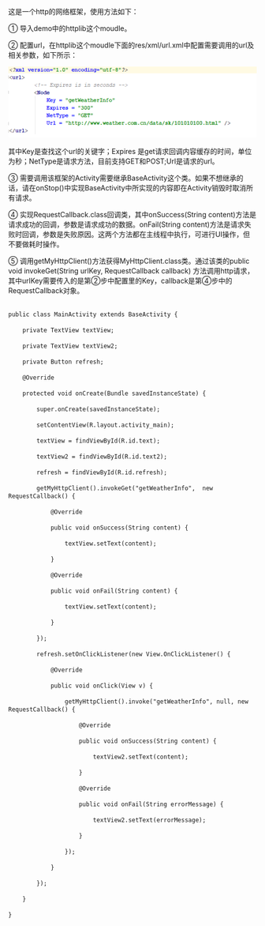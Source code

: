 
这是一个http的网络框架，使用方法如下：

① 导入demo中的httplib这个moudle。

② 配置url，在httplib这个moudle下面的res/xml/url.xml中配置需要调用的url及相关参数，如下所示：

![配置url](https://github.com/gaopj/MyHttp/raw/master/pic/1.png)

其中Key是查找这个url的关键字；Expires 是get请求回调内容缓存的时间，单位为秒；NetType是请求方法，目前支持GET和POST;Url是请求的url。

③ 需要调用该框架的Activity需要继承BaseActivity这个类。如果不想继承的话，请在onStop()中实现BaseActivity中所实现的内容即在Activity销毁时取消所有请求。

④ 实现RequestCallback.class回调类，其中onSuccess(String content)方法是请求成功的回调，参数是请求成功的数据。onFail(String content)方法是请求失败时回调，参数是失败原因。这两个方法都在主线程中执行，可进行UI操作，但不要做耗时操作。

⑤ 调用getMyHttpClient()方法获得MyHttpClient.class类。通过该类的public void invokeGet(String urlKey, RequestCallback callback) 方法调用http请求，其中urlKey需要传入的是第②步中配置里的Key，callback是第④步中的RequestCallback对象。


```

public class MainActivity extends BaseActivity {

    private TextView textView;

    private TextView textView2;

    private Button refresh;

    @Override

    protected void onCreate(Bundle savedInstanceState) {

        super.onCreate(savedInstanceState);

        setContentView(R.layout.activity_main);

        textView = findViewById(R.id.text);

        textView2 = findViewById(R.id.text2);

        refresh = findViewById(R.id.refresh);

        getMyHttpClient().invokeGet("getWeatherInfo",  new RequestCallback() {

            @Override

            public void onSuccess(String content) {

                textView.setText(content);

            }

            @Override

            public void onFail(String content) {

                textView.setText(content);

            }

        });

        refresh.setOnClickListener(new View.OnClickListener() {

            @Override

            public void onClick(View v) {

                getMyHttpClient().invoke("getWeatherInfo", null, new RequestCallback() {

                    @Override

                    public void onSuccess(String content) {

                        textView2.setText(content);

                    }

                    @Override

                    public void onFail(String errorMessage) {

                        textView2.setText(errorMessage);

                    }

                });

            }

        });

    }

}

```
